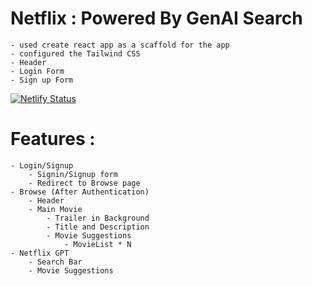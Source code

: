 # Netflix : Powered By GenAI Search
    - used create react app as a scaffold for the app
    - configured the Tailwind CSS
    - Header
    - Login Form
    - Sign up Form

[![Netlify Status](https://api.netlify.com/api/v1/badges/cdd4f9dd-4718-4403-8466-4e4d28ea2fc8/deploy-status)](https://app.netlify.com/sites/zeeflix-ai/deploys)

# Features : 
    - Login/Signup
        - Signin/Signup form
        - Redirect to Browse page
    - Browse (After Authentication)
        - Header
        - Main Movie
            - Trailer in Background
            - Title and Description
            - Movie Suggestions
                - MovieList * N
    - Netflix GPT
        - Search Bar
        - Movie Suggestions
